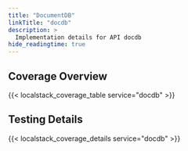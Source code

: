 ```yaml
---
title: "DocumentDB"
linkTitle: "docdb"
description: >
  Implementation details for API docdb
hide_readingtime: true
---
```


## Coverage Overview
{{< localstack_coverage_table service="docdb" >}}

## Testing Details
{{< localstack_coverage_details service="docdb" >}}
